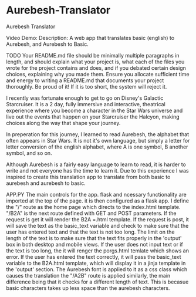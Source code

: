 # Aurebesh-Translator

Aurebesh Translator

Video Demo:  <URL HERE>
Description: A web app that translates basic (english) to Aurebesh, and Aurebesh to Basic.

TODO Your README.md file should be minimally multiple paragraphs in length, and should explain what your project is, what each of the files you wrote for the project contains and does, and if you debated certain design choices, explaining why you made them. Ensure you allocate sufficient time and energy to writing a README.md that documents your project thoroughly. Be proud of it! If it is too short, the system will reject it.


I recently was fortunate enough to get to go on Disney's Galactic Starcruiser.  It is a 2 day, fully immersive and interactive, theatrical experience where you become a character in the Star Wars universe and live out the events that happen on your Starcruiser the Halcyon, making choices along the way that shape your journey.

In preperation for this journey, I learned to read Aurebesh, the alphabet that often appears in Star Wars. It is not it's own language, but simply a letter for letter conversion of the english alphabet, where A is one symbol, B another symbol, and so on.

Although Aurebesh is a fairly easy language to learn to read, it is harder to write and not everyone has the time to learn it. Due to this experience I was inspired to create this translation app to translate from both basic to aurebesh and aurebesh to basic.

APP.PY
The main controls for the app. 
flask and ncessary functionality are imported at the top of the page. it is then configured as a flask app. 
I define the "/" route as the home page which directs to the index.html template. 
"/B2A" is the next route defined with GET and POST parameters. If the request is get it will render the B2A =.html template. If the request is post, it will save the text as the basic_text variable and check to make sure that the user has entered text and that the text is not too long. The limit on the length of the text is to make sure that the text fits properly in the 'output' box in both desktop and mobile views. If the user does not input text or if the text is too long, the it will renger the porgs.html temlate which shows an error. If the user has entered the text correctly, it will pass the basic_text variable to the B2A.html template, which will display it in a jinja template in the 'output' section. The Aurebesh font is applied to it as a css class which causes the translation
the "/A2B" route is applied similarly, the main difference being that it checks for a different length of text. This is becasue basic characters takes up less space than the aurebesh characters.


